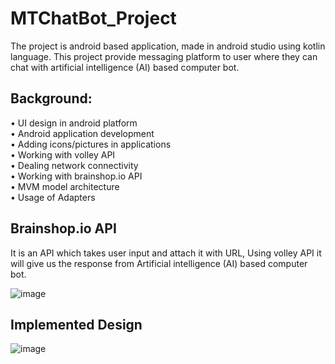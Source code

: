 # MTChatBot_Project
The project is android based application, made in android studio using kotlin language. This project provide messaging platform to user where they can chat with artificial intelligence (AI) based computer bot.

## Background:
  •	UI design in android platform<br>
  •	Android application development<br>
  •	Adding icons/pictures in applications<br>
  •	Working with volley API<br>
  •	Dealing network connectivity<br>
  •	Working with brainshop.io API<br>
  •	MVM model architecture <br>
  •	Usage of Adapters<br>
  
## Brainshop.io API
It is an API which takes user input and attach it with URL, Using volley API it will give us the response from Artificial intelligence (AI) based computer bot.

![image](https://user-images.githubusercontent.com/109303665/210050884-89f743fb-b0dd-4ee6-97cf-96b0f6eee68d.png)


## Implemented Design
![image](https://user-images.githubusercontent.com/109303665/210050803-4893bcd9-e78d-46be-a4bb-7471a326996a.png)


